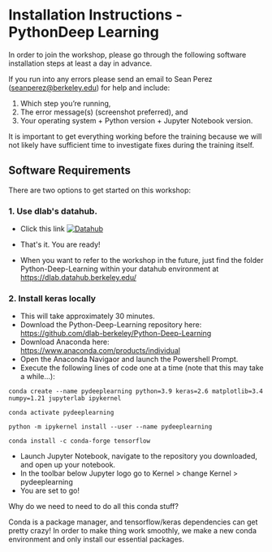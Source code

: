 # Installation Instructions - PythonDeep Learning

In order to join the workshop, please go through the following software installation steps at least a day in advance. 

If you run into any errors please send an email to Sean Perez (<seanperez@berkeley.edu>) for help and include:

1.  Which step you’re running,  
2.  The error message(s) (screenshot preferred), and  
3.  Your operating system + Python version + Jupyter Notebook version.

It is important to get everything working before the training because we will not likely have sufficient time to investigate fixes during the training itself.

## Software Requirements

There are two options to get started on this workshop:

### 1. Use dlab's datahub.
- Click this link [![Datahub](https://img.shields.io/badge/launch-datahub-blue)](https://dlab.datahub.berkeley.edu/hub/user-redirect/git-pull?repo=https%3A%2F%2Fgithub.com%2Fdlab-berkeley%2FPython-Deep-Learning&urlpath=tree%2FPython-Deep-Learning%2F&branch=main)
- That's it. You are ready!

- When you want to refer to the workshop in the future, just find the folder Python-Deep-Learning within your datahub environment at <https://dlab.datahub.berkeley.edu/>

### 2. Install keras locally
- This will take approximately 30 minutes.
- Download the Python-Deep-Learning repository here: <https://github.com/dlab-berkeley/Python-Deep-Learning>
- Download Anaconda here: <https://www.anaconda.com/products/individual>
- Open the Anaconda Navigaor and launch the Powershell Prompt.
- Execute the following lines of code one at a time (note that this may take a while...):
```
conda create --name pydeeplearning python=3.9 keras=2.6 matplotlib=3.4 numpy=1.21 jupyterlab ipykernel

conda activate pydeeplearning

python -m ipykernel install --user --name pydeeplearning

conda install -c conda-forge tensorflow
```
- Launch Jupyter Notebook, navigate to the repository you downloaded, and open up your notebook.
- In the toolbar below Jupyter logo go to Kernel > change Kernel > pydeeplearning
- You are set to go!

Why do we need to need to do all this conda stuff? 

Conda is a package manager, and tensorflow/keras dependencies can get pretty crazy! In order to make thing work smoothly, we make a new conda environment and only install our essential packages.

